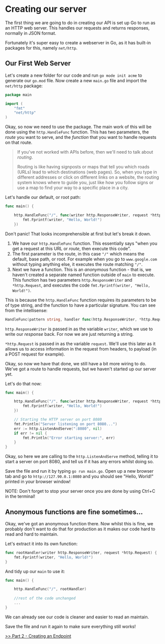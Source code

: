 # Creating our server

The first thing we are going to do in creating our API is set up Go to run as an HTTP web server. This handles our requests and returns responses, normally in JSON format.

Fortunately it's super easy to create a webserver in Go, as it has built-in packages for this, namely `net/http`.

## Our First Web Server

Let's create a new folder for our code and run `go mode init acme` to generate our `go.mod` file. Now create a new `main.go` file and import the `net/http` package:


```go
package main

import (
    "fmt"
    "net/http"
)
```

Okay, so now we need to use the package. The main work of this will be done using the `http.HandleFunc` function. This has two parameters, the *route* you want to serve, and the *function* that you want to handle requests on that route.

> If you've not worked with APIs before, then we'll need to talk about *routing*. 
>
> Routing is like having signposts or maps that tell you which roads (URLs) lead to which destinations (web pages). So, when you type in different addresses or click on different links on a website, the routing system knows where to guide you, just like how you follow signs or use a map to find your way to a specific place in a city.

Let's handle our default, or root path:

```go
func main() {

    http.HandleFunc("/", func(writer http.ResponseWriter, request *http.Request) {
        fmt.Fprintf(writer, "Hello, World!")
    })

```

Don't panic! That looks incomprehensible at first but let's break it down.

1. We have our `http.HandleFunc` function. This essentially says "when you get a request at this URL or *route*, then execute this code".
2. The first parameter is the route, in this case `"/"` which means the default, base path, or root. For example when you go to `www.google.com` without typing anything else, it executes the route matching `"/"`.
3. Next we have a function. This is an *anonymous* function - that is, we haven't created a separate named function outside of `main` to execute. This function has two parameters `http.ResponseWriter` and `*http.Request`, and executes the code `fmt.Fprintf(writer, "Hello, World!")`.

This is because the `http.HandleFunc` function requires its parameters to be of type string, and the function to have a particular signature. You can see from the intellisense:

```go 
HandleFunc(pattern string, handler func(http.ResponseWriter, *http.Request))
```

`http.ResponseWriter` is passed in as the variable `writer`, which we use to write our *response* back. For now we are just returning a string.

 `*http.Request` is passed in as the variable `request`. We'll use this later as it allows us to access information in the request from headers, to payload (in a POST request for example).

 Okay, so now we have that done, we still have a bit more wiring to do. We've got a route to handle requests, but we haven't started up our server yet.

 Let's do that now:

```go
func main() {

    http.HandleFunc("/", func(writer http.ResponseWriter, request *http.Request) {
        fmt.Fprintf(writer, "Hello, World!")
    })

    // Starting the HTTP server on port 8080
    fmt.Println("Server listening on port 8080...")
    err := http.ListenAndServe(":8080", nil)
    if err != nil {
        fmt.Println("Error starting server:", err)
    }
}

```

Okay, so here we are calling to the `http.ListenAndServe` method, telling it to start a server on port 8080, and tell us if it has any errors whilst doing so.

Save the file and run it by typing `go run main.go`. Open up a new browser tab and go to `http://127.90.0.1:8080` and you should see "Hello, World!" printed in your browser window!

NOTE: Don't forget to stop your server once you are done by using Ctrl+C in the terminal!

## Anonymous functions are fine sometimes...

Okay, we've got an anonymous function there. Now whilst this is fine, we probably don't want to do that for production as it makes our code hard to read and hard to maintain.

Let's extract it into its own function:

```go
func rootHandler(writer http.ResponseWriter, request *http.Request) {
    fmt.Fprintf(writer, "Hello, World!")
}
```

And tidy up our `main` to use it:

```go
func main() {

    http.HandleFunc("/", rootHandler)
    
    //rest of the code unchanged
    ...
}
```

We can already see our code is cleaner and easier to read an maintain.

Save the file and run it again to make sure everything still works!

[>> Part 2 - Creating an Endpoint](/Part2/users_endpoint.md)
